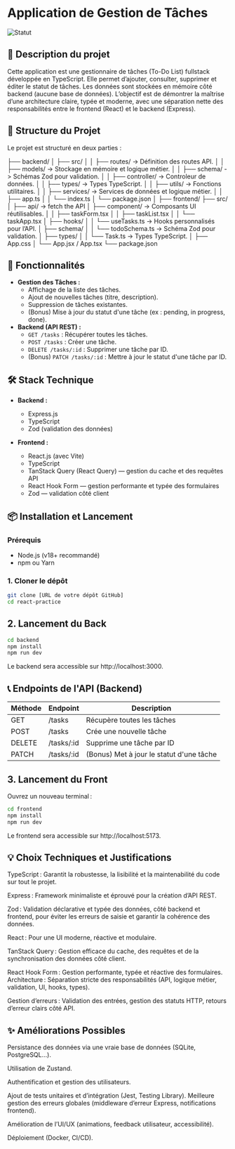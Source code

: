 # Application de Gestion de Tâches

![Statut](https://img.shields.io/badge/status-done-brightgreen)

## 📝 Description du projet

Cette application est une gestionnaire de tâches (To-Do List) fullstack développée en TypeScript. Elle permet d’ajouter, consulter, supprimer et éditer le statut de tâches. Les données sont stockées en mémoire côté backend (aucune base de données). L’objectif est de démontrer la maîtrise d’une architecture claire, typée et moderne, avec une séparation nette des responsabilités entre le frontend (React) et le backend (Express).

## 📂 Structure du Projet

Le projet est structuré en deux parties :

├── backend/
│ ├── src/
│ │ ├── routes/ -> Définition des routes API.
│ │ ├── models/ -> Stockage en mémoire et logique métier.
│ │ ├── schema/ -> Schémas Zod pour validation.
│ │ ├── controller/ -> Controleur de données.
│ │ ├── types/ -> Types TypeScript.
│ │ ├── utils/ -> Fonctions utilitaires.
│ │ ├── services/ -> Services de données et logique métier.
│ │ ├── app.ts
│ │ └── index.ts
│ └── package.json
│
├── frontend/
├── src/
│ ├── api/ -> fetch the API
│ ├── component/ -> Composants UI réutilisables.
│ │ ├── taskForm.tsx
│ │ ├── taskList.tsx
│ │ └── taskApp.tsx
│ ├── hooks/
│ │ └── useTasks.ts -> Hooks personnalisés pour l’API.
│ ├── schema/
│ │ └── todoSchema.ts -> Schéma Zod pour validation.
│ ├── types/
│ │ └── Task.ts -> Types TypeScript.
│ ├── App.css
│ └── App.jsx / App.tsx
└── package.json

## 🚀 Fonctionnalités

- **Gestion des Tâches :**
  - Affichage de la liste des tâches.
  - Ajout de nouvelles tâches (titre, description).
  - Suppression de tâches existantes.
  - (Bonus) Mise à jour du statut d'une tâche (ex : pending, in progress, done).
- **Backend (API REST) :**
  - `GET /tasks` : Récupérer toutes les tâches.
  - `POST /tasks` : Créer une tâche.
  - `DELETE /tasks/:id` : Supprimer une tâche par ID.
  - (Bonus) `PATCH /tasks/:id` : Mettre à jour le statut d'une tâche par ID.

## 🛠️ Stack Technique

- **Backend :**

  - Express.js
  - TypeScript
  - Zod (validation des données)

- **Frontend :**
  - React.js (avec Vite)
  - TypeScript
  - TanStack Query (React Query) — gestion du cache et des requêtes API
  - React Hook Form — gestion performante et typée des formulaires
  - Zod — validation côté client

## 📦 Installation et Lancement

### Prérequis

- Node.js (v18+ recommandé)
- npm ou Yarn

### 1. Cloner le dépôt

```bash
git clone [URL de votre dépôt GitHub]
cd react-practice
```

## 2. Lancement du Back

```bash
cd backend
npm install
npm run dev
```

Le backend sera accessible sur http://localhost:3000.

## 📞 Endpoints de l'API (Backend)

| Méthode | Endpoint   | Description                              |
| ------- | ---------- | ---------------------------------------- |
| GET     | /tasks     | Récupère toutes les tâches               |
| POST    | /tasks     | Crée une nouvelle tâche                  |
| DELETE  | /tasks/:id | Supprime une tâche par ID                |
| PATCH   | /tasks/:id | (Bonus) Met à jour le statut d'une tâche |

## 3. Lancement du Front

Ouvrez un nouveau terminal :

```bash
cd frontend
npm install
npm run dev
```

Le frontend sera accessible sur http://localhost:5173.

## 💡 Choix Techniques et Justifications

TypeScript : Garantit la robustesse, la lisibilité et la maintenabilité du code sur tout le projet.

Express : Framework minimaliste et éprouvé pour la création d’API REST.

Zod : Validation déclarative et typée des données, côté backend et frontend, pour éviter les erreurs de saisie et garantir la cohérence des données.

React : Pour une UI moderne, réactive et modulaire.

TanStack Query : Gestion efficace du cache, des requêtes et de la synchronisation des données côté client.

React Hook Form : Gestion performante, typée et réactive des formulaires.
Architecture : Séparation stricte des responsabilités (API, logique métier, validation, UI, hooks, types).

Gestion d’erreurs : Validation des entrées, gestion des statuts HTTP, retours d’erreur clairs côté API.

## ✨ Améliorations Possibles

Persistance des données via une vraie base de données (SQLite, PostgreSQL…).

Utilisation de Zustand.

Authentification et gestion des utilisateurs.

Ajout de tests unitaires et d’intégration (Jest, Testing Library).
Meilleure gestion des erreurs globales (middleware d’erreur Express, notifications frontend).

Amélioration de l’UI/UX (animations, feedback utilisateur, accessibilité).

Déploiement (Docker, CI/CD).
